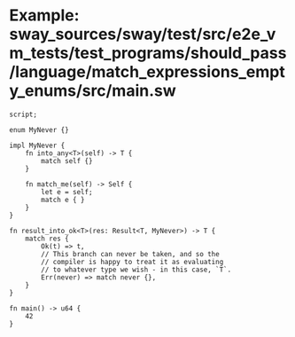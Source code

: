 # Example: sway_sources/sway/test/src/e2e_vm_tests/test_programs/should_pass/language/match_expressions_empty_enums/src/main.sw

```sway
script;

enum MyNever {}

impl MyNever {
    fn into_any<T>(self) -> T {
        match self {}
    }

    fn match_me(self) -> Self {
        let e = self;
        match e { }
    }
}

fn result_into_ok<T>(res: Result<T, MyNever>) -> T {
    match res {
        Ok(t) => t,
        // This branch can never be taken, and so the
        // compiler is happy to treat it as evaluating
        // to whatever type we wish - in this case, `T`.
        Err(never) => match never {},
    }
}

fn main() -> u64 {
    42
}

```
